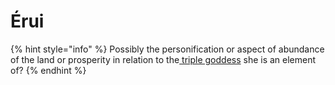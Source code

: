 # Érui

{% hint style="info" %}
Possibly the personification or aspect of abundance of the land or prosperity in relation to the[ triple goddess](../../../disambiguation/triple-persona.md) she is an element of?
{% endhint %}

